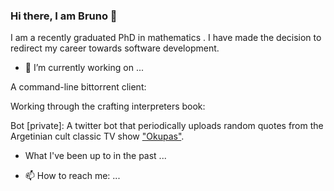 ### Hi there, I am Bruno 👋

<!--
**brobbio/brobbio** is a ✨ _special_ ✨ repository because its `README.md` (this file) appears on your GitHub profile.

Here are some ideas to get you started:

- 🔭 I’m currently working on ...
- 🌱 I’m currently learning ...
- 👯 I’m looking to collaborate on ...
- 🤔 I’m looking for help with ...
- 💬 Ask me about ...
- 📫 How to reach me: ...
- 😄 Pronouns: ...
- ⚡ Fun fact: ...
-->

I am a recently graduated PhD in mathematics . I have made the decision to redirect my career towards software development. 

- 🔭 I’m currently working on ...

A command-line bittorrent client:

Working through the crafting interpreters book:

Bot [private]: A twitter bot that periodically uploads random quotes from the Argetinian cult classic TV show ["Okupas"](https://www.imdb.com/title/tt0289649/). 

- What I've been up to in the past ...

- 📫 How to reach me: ...
